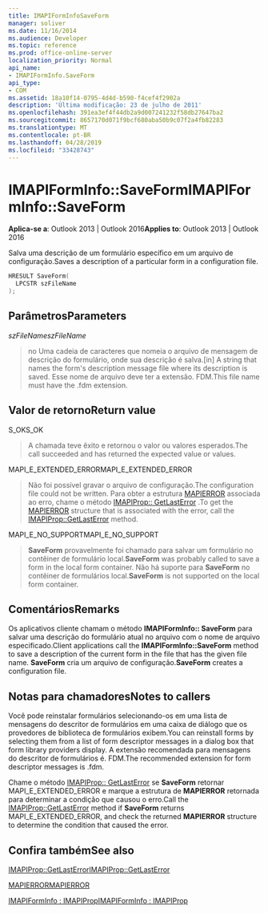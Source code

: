 ```yaml
---
title: IMAPIFormInfoSaveForm
manager: soliver
ms.date: 11/16/2014
ms.audience: Developer
ms.topic: reference
ms.prod: office-online-server
localization_priority: Normal
api_name:
- IMAPIFormInfo.SaveForm
api_type:
- COM
ms.assetid: 18a10f14-0795-4d4d-b590-f4cef4f2902a
description: 'Última modificação: 23 de julho de 2011'
ms.openlocfilehash: 391ea3ef4f44db2a9d007241232f58db27647ba2
ms.sourcegitcommit: 8657170d071f9bcf680aba50b9c07f2a4fb82283
ms.translationtype: MT
ms.contentlocale: pt-BR
ms.lasthandoff: 04/28/2019
ms.locfileid: "33428743"
---
```

# <a name="imapiforminfosaveform"></a><span data-ttu-id="57b2c-103">IMAPIFormInfo::SaveForm</span><span class="sxs-lookup"><span data-stu-id="57b2c-103">IMAPIFormInfo::SaveForm</span></span>

  
  
<span data-ttu-id="57b2c-104">**Aplica-se a**: Outlook 2013 | Outlook 2016</span><span class="sxs-lookup"><span data-stu-id="57b2c-104">**Applies to**: Outlook 2013 | Outlook 2016</span></span> 
  
<span data-ttu-id="57b2c-105">Salva uma descrição de um formulário específico em um arquivo de configuração.</span><span class="sxs-lookup"><span data-stu-id="57b2c-105">Saves a description of a particular form in a configuration file.</span></span>
  
```cpp
HRESULT SaveForm(
  LPCSTR szFileName
);
```

## <a name="parameters"></a><span data-ttu-id="57b2c-106">Parâmetros</span><span class="sxs-lookup"><span data-stu-id="57b2c-106">Parameters</span></span>

 <span data-ttu-id="57b2c-107">_szFileName_</span><span class="sxs-lookup"><span data-stu-id="57b2c-107">_szFileName_</span></span>
  
> <span data-ttu-id="57b2c-108">no Uma cadeia de caracteres que nomeia o arquivo de mensagem de descrição do formulário, onde sua descrição é salva.</span><span class="sxs-lookup"><span data-stu-id="57b2c-108">[in] A string that names the form's description message file where its description is saved.</span></span> <span data-ttu-id="57b2c-109">Esse nome de arquivo deve ter a extensão. FDM.</span><span class="sxs-lookup"><span data-stu-id="57b2c-109">This file name must have the .fdm extension.</span></span>
    
## <a name="return-value"></a><span data-ttu-id="57b2c-110">Valor de retorno</span><span class="sxs-lookup"><span data-stu-id="57b2c-110">Return value</span></span>

<span data-ttu-id="57b2c-111">S_OK</span><span class="sxs-lookup"><span data-stu-id="57b2c-111">S_OK</span></span> 
  
> <span data-ttu-id="57b2c-112">A chamada teve êxito e retornou o valor ou valores esperados.</span><span class="sxs-lookup"><span data-stu-id="57b2c-112">The call succeeded and has returned the expected value or values.</span></span>
    
<span data-ttu-id="57b2c-113">MAPI_E_EXTENDED_ERROR</span><span class="sxs-lookup"><span data-stu-id="57b2c-113">MAPI_E_EXTENDED_ERROR</span></span> 
  
> <span data-ttu-id="57b2c-114">Não foi possível gravar o arquivo de configuração.</span><span class="sxs-lookup"><span data-stu-id="57b2c-114">The configuration file could not be written.</span></span> <span data-ttu-id="57b2c-115">Para obter a estrutura [MAPIERROR](mapierror.md) associada ao erro, chame o método [IMAPIProp:: GetLastError](imapiprop-getlasterror.md) .</span><span class="sxs-lookup"><span data-stu-id="57b2c-115">To get the [MAPIERROR](mapierror.md) structure that is associated with the error, call the [IMAPIProp::GetLastError](imapiprop-getlasterror.md) method.</span></span> 
    
<span data-ttu-id="57b2c-116">MAPI_E_NO_SUPPORT</span><span class="sxs-lookup"><span data-stu-id="57b2c-116">MAPI_E_NO_SUPPORT</span></span> 
  
> <span data-ttu-id="57b2c-117">**SaveForm** provavelmente foi chamado para salvar um formulário no contêiner de formulário local.</span><span class="sxs-lookup"><span data-stu-id="57b2c-117">**SaveForm** was probably called to save a form in the local form container.</span></span> <span data-ttu-id="57b2c-118">Não há suporte para **SaveForm** no contêiner de formulários local.</span><span class="sxs-lookup"><span data-stu-id="57b2c-118">**SaveForm** is not supported on the local form container.</span></span> 
    
## <a name="remarks"></a><span data-ttu-id="57b2c-119">Comentários</span><span class="sxs-lookup"><span data-stu-id="57b2c-119">Remarks</span></span>

<span data-ttu-id="57b2c-120">Os aplicativos cliente chamam o método **IMAPIFormInfo:: SaveForm** para salvar uma descrição do formulário atual no arquivo com o nome de arquivo especificado.</span><span class="sxs-lookup"><span data-stu-id="57b2c-120">Client applications call the **IMAPIFormInfo::SaveForm** method to save a description of the current form in the file that has the given file name.</span></span> <span data-ttu-id="57b2c-121">**SaveForm** cria um arquivo de configuração.</span><span class="sxs-lookup"><span data-stu-id="57b2c-121">**SaveForm** creates a configuration file.</span></span> 
  
## <a name="notes-to-callers"></a><span data-ttu-id="57b2c-122">Notas para chamadores</span><span class="sxs-lookup"><span data-stu-id="57b2c-122">Notes to callers</span></span>

<span data-ttu-id="57b2c-123">Você pode reinstalar formulários selecionando-os em uma lista de mensagens do descritor de formulários em uma caixa de diálogo que os provedores de biblioteca de formulários exibem.</span><span class="sxs-lookup"><span data-stu-id="57b2c-123">You can reinstall forms by selecting them from a list of form descriptor messages in a dialog box that form library providers display.</span></span> <span data-ttu-id="57b2c-124">A extensão recomendada para mensagens do descritor de formulários é. FDM.</span><span class="sxs-lookup"><span data-stu-id="57b2c-124">The recommended extension for form descriptor messages is .fdm.</span></span>
  
<span data-ttu-id="57b2c-125">Chame o método [IMAPIProp:: GetLastError](imapiprop-getlasterror.md) se **SaveForm** retornar MAPI_E_EXTENDED_ERROR e marque a estrutura de **MAPIERROR** retornada para determinar a condição que causou o erro.</span><span class="sxs-lookup"><span data-stu-id="57b2c-125">Call the [IMAPIProp::GetLastError](imapiprop-getlasterror.md) method if **SaveForm** returns MAPI_E_EXTENDED_ERROR, and check the returned **MAPIERROR** structure to determine the condition that caused the error.</span></span> 
  
## <a name="see-also"></a><span data-ttu-id="57b2c-126">Confira também</span><span class="sxs-lookup"><span data-stu-id="57b2c-126">See also</span></span>



[<span data-ttu-id="57b2c-127">IMAPIProp::GetLastError</span><span class="sxs-lookup"><span data-stu-id="57b2c-127">IMAPIProp::GetLastError</span></span>](imapiprop-getlasterror.md)
  
[<span data-ttu-id="57b2c-128">MAPIERROR</span><span class="sxs-lookup"><span data-stu-id="57b2c-128">MAPIERROR</span></span>](mapierror.md)
  
[<span data-ttu-id="57b2c-129">IMAPIFormInfo : IMAPIProp</span><span class="sxs-lookup"><span data-stu-id="57b2c-129">IMAPIFormInfo : IMAPIProp</span></span>](imapiforminfoimapiprop.md)

